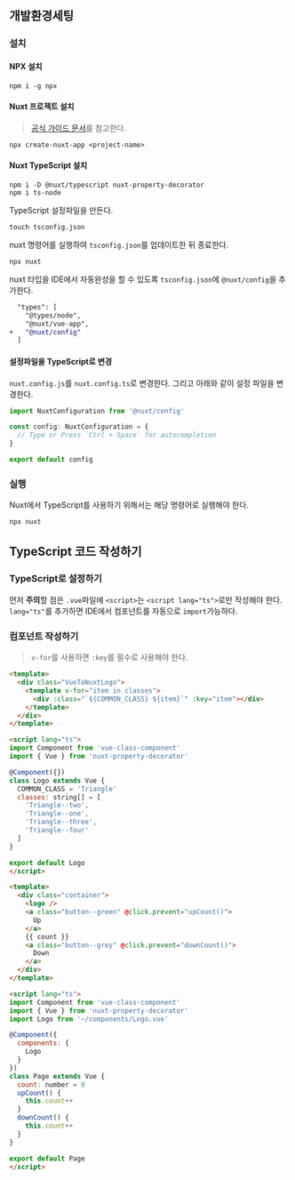 ## 개발환경세팅
### 설치
#### NPX 설치
```
npm i -g npx
```
#### Nuxt 프로젝트 설치
> [공식 가이드 문서](https://nuxtjs.org/guide/installation)를 참고한다.

```
npx create-nuxt-app <project-name>
```

#### Nuxt TypeScript 설치
```
npm i -D @nuxt/typescript nuxt-property-decorator
npm i ts-node
```
TypeScript 설정파일을 만든다.
```
touch tsconfig.json
```
nuxt 명령어를 실행하여 `tsconfig.json`를 업데이트한 뒤 종료한다.
```
npx nuxt
```
nuxt 타입을 IDE에서 자동완성을 할 수 있도록 `tsconfig.json`에 `@nuxt/config`을 추가한다.
```diff
  "types": [
    "@types/node",
    "@nuxt/vue-app",
+   "@nuxt/config"
  ]
```

#### 설정파일을 TypeScript로 변경
`nuxt.config.js`를 `nuxt.config.ts`로 변경한다. 그리고 아래와 같이 설정 파일을 변경한다.

```ts
import NuxtConfiguration from '@nuxt/config'

const config: NuxtConfiguration = {
  // Type or Press `Ctrl + Space` for autocompletion
}

export default config
```

### 실행
Nuxt에서 TypeScript를 사용하기 위해서는 해당 명령어로 실행해야 한다.
```
npx nuxt
```

## TypeScript 코드 작성하기
### TypeScript로 설정하기
먼저 **주의**할 점은 `.vue`파일에 `<script>`는 `<script lang="ts">`로만 작성해야 한다. `lang="ts"`를 추가하면 IDE에서 컴포넌트를 자동으로 `import`가능하다.

### 컴포넌트 작성하기
> `v-for`를 사용하면 `:key`를 필수로 사용해야 한다.

```html
<template>
  <div class="VueToNuxtLogo">
    <template v-for="item in classes">
      <div :class="`${COMMON_CLASS} ${item}`" :key="item"></div>
    </template>
  </div>
</template>

<script lang="ts">
import Component from 'vue-class-component'
import { Vue } from 'nuxt-property-decorator'

@Component({})
class Logo extends Vue {
  COMMON_CLASS = 'Triangle'
  classes: string[] = [
    'Triangle--two',
    'Triangle--one',
    'Triangle--three',
    'Triangle--four'
  ]
}

export default Logo
</script>
```

```html
<template>
  <div class="container">
    <logo />
    <a class="button--green" @click.prevent="upCount()">
      Up
    </a>
    {{ count }}
    <a class="button--grey" @click.prevent="downCount()">
      Down
    </a>
  </div>
</template>

<script lang="ts">
import Component from 'vue-class-component'
import { Vue } from 'nuxt-property-decorator'
import Logo from '~/components/Logo.vue'

@Component({
  components: {
    Logo
  }
})
class Page extends Vue {
  count: number = 0
  upCount() {
    this.count++
  }
  downCount() {
    this.count++
  }
}

export default Page
</script>
```